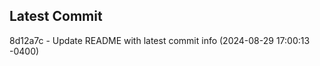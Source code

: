 
## Latest Commit
8d12a7c - Update README with latest commit info (2024-08-29 17:00:13 -0400) <Yunxi-Zhou>
